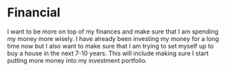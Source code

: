 # Financial 
I want to be more on top of my finances and make sure that I am spending my money more wisely. I have already been investing my money for a long time now but I also want to make sure that I am trying to set myself up to buy a house in the next 7-10 years. This will include making sure I start putting more money into my investment portfolio. 